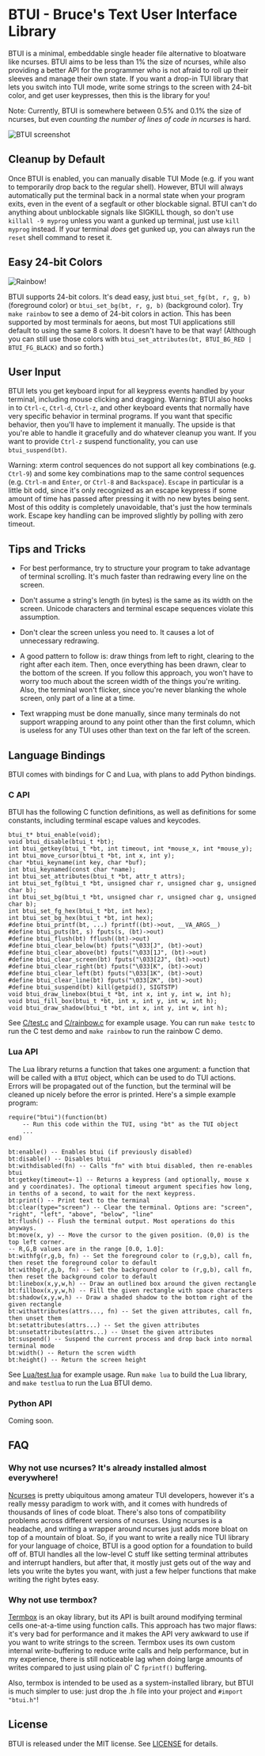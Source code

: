 # BTUI - Bruce's Text User Interface Library

BTUI is a minimal, embeddable single header file alternative to bloatware like
ncurses. BTUI aims to be less than 1% the size of ncurses, while also providing
a better API for the programmer who is not afraid to roll up their sleeves and
manage their own state. If you want a drop-in TUI library that lets you switch
into TUI mode, write some strings to the screen with 24-bit color, and get user
keypresses, then this is the library for you!

Note: Currently, BTUI is somewhere between 0.5% and 0.1% the size of ncurses,
but even *counting the number of lines of code in ncurses* is hard.

![BTUI screenshot](btui.png)

## Cleanup by Default

Once BTUI is enabled, you can manually disable TUI Mode (e.g. if you want to
temporarily drop back to the regular shell). However, BTUI will always
automatically put the terminal back in a normal state when your program exits,
even in the event of a segfault or other blockable signal. BTUI can't do
anything about unblockable signals like SIGKILL though, so don't use `killall
-9 myprog` unless you want a gunked up terminal, just use `kill myprog`
instead. If your terminal *does* get gunked up, you can always run the `reset`
shell command to reset it.

## Easy 24-bit Colors

![Rainbow!](rainbow.png)

BTUI supports 24-bit colors. It's dead easy, just `btui_set_fg(bt, r, g, b)`
(foreground color) or `btui_set_bg(bt, r, g, b)` (background color). Try `make
rainbow` to see a demo of 24-bit colors in action. This has been supported by
most terminals for aeons, but most TUI applications still default to using the
same 8 colors. It doesn't have to be that way! (Although you can still use
those colors with `btui_set_attributes(bt, BTUI_BG_RED | BTUI_FG_BLACK)` and so
forth.)

## User Input

BTUI lets you get keyboard input for all keypress events handled by your
terminal, including mouse clicking and dragging. Warning: BTUI also hooks in to
`Ctrl-c`, `Ctrl-d`, `Ctrl-z`, and other keyboard events that normally have very
specific behavior in terminal programs. If you want that specific behavior,
then you'll have to implement it manually. The upside is that you're able to
handle it gracefully and do whatever cleanup you want. If you want to provide
`Ctrl-z` suspend functionality, you can use `btui_suspend(bt)`.

Warning: xterm control sequences do not support all key combinations (e.g.
`Ctrl-9`) and some key combinations map to the same control sequences (e.g.
`Ctrl-m` and `Enter`, or `Ctrl-8` and `Backspace`). `Escape` in particular is a
little bit odd, since it's only recognized as an escape keypress if some amount
of time has passed after pressing it with no new bytes being sent. Most of this
oddity is completely unavoidable, that's just the how terminals work. Escape
key handling can be improved slightly by polling with zero timeout.

## Tips and Tricks

* For best performance, try to structure your program to take advantage of
  terminal scrolling. It's much faster than redrawing every line on the screen.

* Don't assume a string's length (in bytes) is the same as its width on the
  screen. Unicode characters and terminal escape sequences violate this
  assumption.

* Don't clear the screen unless you need to. It causes a lot of unnecessary
  redrawing.

* A good pattern to follow is: draw things from left to right, clearing to the
  right after each item. Then, once everything has been drawn, clear to the
  bottom of the screen. If you follow this approach, you won't have to worry
  too much about the screen width of the things you're writing. Also, the
  terminal won't flicker, since you're never blanking the whole screen, only
  part of a line at a time.

* Text wrapping must be done manually, since many terminals do not support
  wrapping around to any point other than the first column, which is useless
  for any TUI uses other than text on the far left of the screen.

## Language Bindings

BTUI comes with bindings for C and Lua, with plans to add Python bindings.

### C API

BTUI has the following C function definitions, as well as definitions for some
constants, including terminal escape values and keycodes.

    btui_t* btui_enable(void);
    void btui_disable(btui_t *bt);
    int btui_getkey(btui_t *bt, int timeout, int *mouse_x, int *mouse_y);
    int btui_move_cursor(btui_t *bt, int x, int y);
    char *btui_keyname(int key, char *buf);
    int btui_keynamed(const char *name);
    int btui_set_attributes(btui_t *bt, attr_t attrs);
    int btui_set_fg(btui_t *bt, unsigned char r, unsigned char g, unsigned char b);
    int btui_set_bg(btui_t *bt, unsigned char r, unsigned char g, unsigned char b);
    int btui_set_fg_hex(btui_t *bt, int hex);
    int btui_set_bg_hex(btui_t *bt, int hex);
    #define btui_printf(bt, ...) fprintf((bt)->out, __VA_ARGS__)
    #define btui_puts(bt, s) fputs(s, (bt)->out)
    #define btui_flush(bt) fflush((bt)->out)
    #define btui_clear_below(bt) fputs("\033[J", (bt)->out)
    #define btui_clear_above(bt) fputs("\033[1J", (bt)->out)
    #define btui_clear_screen(bt) fputs("\033[2J", (bt)->out)
    #define btui_clear_right(bt) fputs("\033[K", (bt)->out)
    #define btui_clear_left(bt) fputs("\033[1K", (bt)->out)
    #define btui_clear_line(bt) fputs("\033[2K", (bt)->out)
    #define btui_suspend(bt) kill(getpid(), SIGTSTP)
    void btui_draw_linebox(btui_t *bt, int x, int y, int w, int h);
    void btui_fill_box(btui_t *bt, int x, int y, int w, int h);
    void btui_draw_shadow(btui_t *bt, int x, int y, int w, int h);

See [C/test.c](C/test.c) and [C/rainbow.c](C/rainbow.c) for example usage. You
can run `make testc` to run the C test demo and `make rainbow` to run the
rainbow C demo.

### Lua API

The Lua library returns a function that takes one argument: a function that will
be called with a `BTUI` object, which can be used to do TUI actions. Errors will
be propagated out of the function, but the terminal will be cleaned up nicely
before the error is printed. Here's a simple example program:

    require("btui")(function(bt)
        -- Run this code within the TUI, using "bt" as the TUI object
        ...
    end)

    bt:enable() -- Enables btui (if previously disabled)
    bt:disable() -- Disables btui
    bt:withdisabled(fn) -- Calls "fn" with btui disabled, then re-enables btui
    bt:getkey(timeout=-1) -- Returns a keypress (and optionally, mouse x and y coordinates). The optional timeout argument specifies how long, in tenths of a second, to wait for the next keypress.
    bt:print() -- Print text to the terminal
    bt:clear(type="screen") -- Clear the terminal. Options are: "screen", "right", "left", "above", "below", "line"
    bt:flush() -- Flush the terminal output. Most operations do this anyways.
    bt:move(x, y) -- Move the cursor to the given position. (0,0) is the top left corner.
    -- R,G,B values are in the range [0.0, 1.0]:
    bt:withfg(r,g,b, fn) -- Set the foreground color to (r,g,b), call fn, then reset the foreground color to default
    bt:withbg(r,g,b, fn) -- Set the background color to (r,g,b), call fn, then reset the background color to default
    bt:linebox(x,y,w,h) -- Draw an outlined box around the given rectangle
    bt:fillbox(x,y,w,h) -- Fill the given rectangle with space characters
    bt:shadow(x,y,w,h) -- Draw a shaded shadow to the bottom right of the given rectangle
    bt:withattributes(attrs..., fn) -- Set the given attributes, call fn, then unset them
    bt:setattributes(attrs...) -- Set the given attributes
    bt:unsetattributes(attrs...) -- Unset the given attributes
    bt:suspend() -- Suspend the current process and drop back into normal terminal mode
    bt:width() -- Return the scren width
    bt:height() -- Return the screen height

See [Lua/test.lua](Lua/test.lua) for example usage. Run `make lua` to build the
Lua library, and `make testlua` to run the Lua BTUI demo.

### Python API

Coming soon.

## FAQ

### Why not use ncurses? It's already installed almost everywhere!

[Ncurses](https://invisible-island.net/ncurses/) is pretty ubiquitous among
amateur TUI developers, however it's a really messy paradigm to work with, and
it comes with hundreds of thousands of lines of code bloat. There's also tons
of compatibility problems across different versions of ncurses. Using ncurses
is a headache, and writing a wrapper around ncurses just adds more bloat on top
of a mountain of bloat. So, if you want to write a really nice TUI library for
your language of choice, BTUI is a good option for a foundation to build off
of. BTUI handles all the low-level C stuff like setting terminal attributes and
interrupt handlers, but after that, it mostly just gets out of the way and lets
you write the bytes you want, with just a few helper functions that make
writing the right bytes easy.

### Why not use termbox?

[Termbox](https://github.com/nsf/termbox) is an okay library, but its API is
built around modifying terminal cells one-at-a-time using function calls. This
approach has two major flaws: it's very bad for performance and it makes the
API very awkward to use if you want to write strings to the screen. Termbox
uses its own custom internal write-buffering to reduce write calls and help
performance, but in my experience, there is still noticeable lag when doing
large amounts of writes compared to just using plain ol' C `fprintf()`
buffering.

Also, termbox is intended to be used as a system-installed library, but BTUI is
much simpler to use: just drop the .h file into your project and `#import
"btui.h"`!

## License

BTUI is released under the MIT license. See [LICENSE](LICENSE) for details.
